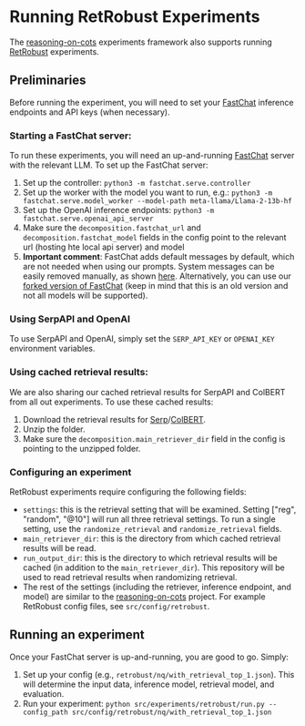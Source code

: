 # Running RetRobust Experiments
The [reasoning-on-cots](https://github.com/oriyor/reasoning-on-cots) experiments framework also supports running [RetRobust](https://github.com/oriyor/ret-robust) experiments.

## Preliminaries
Before running the experiment, you will need to set your [FastChat](https://github.com/lm-sys/FastChat) inference endpoints and API keys (when necessary).
### Starting a FastChat server:
To run these experiments, you will need an up-and-running [FastChat](https://github.com/lm-sys/FastChat) server with the relevant LLM. To set up the FastChat server:
1. Set up the controller:
```python3 -m fastchat.serve.controller```
2. Set up the worker with the model you want to run, e.g.: ```python3 -m fastchat.serve.model_worker --model-path meta-llama/Llama-2-13b-hf```
3. Set up the OpenAI inference endpoints: ```python3 -m fastchat.serve.openai_api_server```
4. Make sure the `decomposition.fastchat_url` and `decomposition.fastchat_model` fields in the config point to the relevant url (hosting hte local api server) and model
5. **Important comment**: FastChat adds default messages by default, which are not needed when using our prompts. System messages can be easily removed manually, as shown [here](https://github.com/lm-sys/FastChat/commit/ae9defcb19dd673da3b93ac98e83222f55f649d1). Alternatively, you can use our [forked version of FastChat](https://github.com/oriyor/FastChat) (keep in mind that this is an old version and not all models will be supported). 

### Using SerpAPI and OpenAI
To use SerpAPI and OpenAI, simply set the `SERP_API_KEY` or `OPENAI_KEY` environment variables.

### Using cached retrieval results:
We are also sharing our cached retrieval results for SerpAPI and ColBERT from all out experiments. To use these cached results:
1. Download the retrieval results for [Serp](https://docs.google.com/uc?export=download&id=1SmheDTsKaMTZPZ5ZPQ48Sa4VnoJvcIXi
)/[ColBERT](https://docs.google.com/uc?export=download&id=1ftjv3qW9kV0npW_j68cIZV-CiFGRdfwY).
2. Unzip the folder.
3. Make sure the `decomposition.main_retriever_dir` field in the config is pointing to the unzipped folder.

### Configuring an experiment 
RetRobust experiments require configuring the following fields:
* `settings`: this is the retrieval setting that will be examined. Setting ["reg", "random", "@10"] will run all three retrieval settings. To run a single setting, use the `randomize_retrieval` and `randomize_retrieval` fields.
* `main_retriever_dir`: this is the directory from which cached retrieval results will be read. 
* `run_output_dir`: this is the directory to which retrieval results will be cached (in addition to the `main_retriever_dir`). This repository will be used to read retrieval results when randomizing retrieval.
* The rest of the settings (including the retriever, inference endpoint, and model) are similar to the [reasoning-on-cots](https://github.com/oriyor/reasoning-on-cots) project. For example RetRobust config files, see `src/config/retrobust`.

## Running an experiment
Once your FastChat server is up-and-running, you are good to go. Simply:
1. Set up your config (e.g., `retrobust/nq/with_retrieval_top_1.json`). This will determine the input data, inference model, retrieval model, and evaluation. 
2. Run your experiment:  ```python src/experiments/retrobust/run.py --config_path src/config/retrobust/nq/with_retrieval_top_1.json```